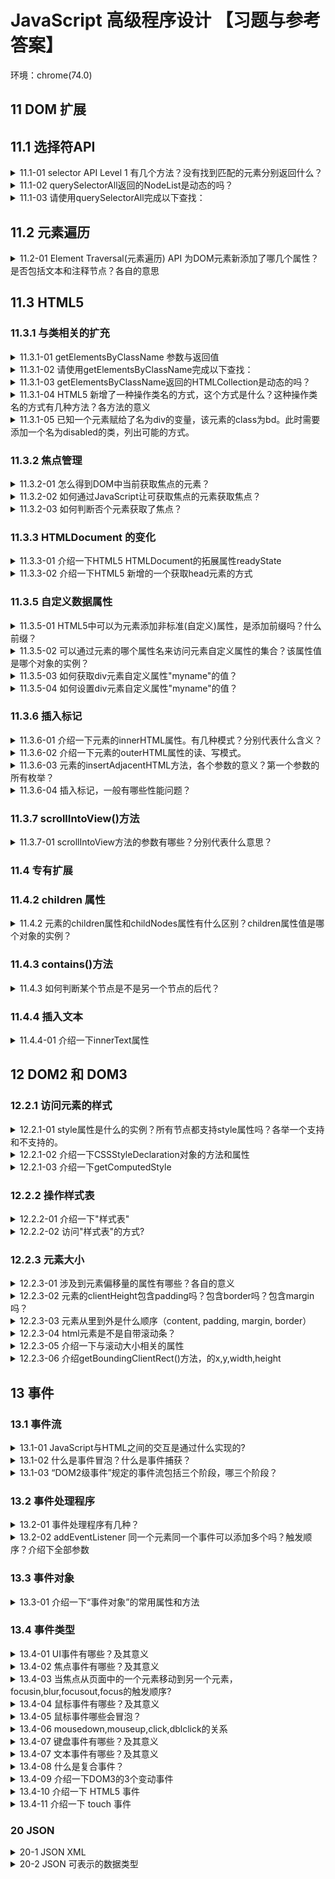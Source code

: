 <!-- markdownlint-disable MD033 -->

# JavaScript 高级程序设计 【习题与参考答案】

环境：chrome(74.0)

<!-- TODO
- HTMLCollection和NodeList区别
- NodeList 为动态会有性能问题？
-->

## 11 DOM 扩展

## 11.1 选择符API

<details>
  <summary>11.1-01 selector API Level 1 有几个方法？没有找到匹配的元素分别返回什么？</summary>
  <div>- 2个</div>
  <div>- querySelector：null；querySelectorAll：空的NodeList数组 []</div>
</details>

<details>
  <summary>11.1-02 querySelectorAll返回的NodeList是动态的吗？</summary>
  <div>不是</div>
</details>

<details>
  <summary>11.1-03 请使用querySelectorAll完成以下查找：</summary>
    <details>
      <summary>11.1-03.01 body元素。</summary>
      <div>document.querySelector('body')</div>
    </details>
    <details>
      <summary>11.1-03.02 ID值等于“myDiv”的元素。</summary>
      <div>document.querySelectorAll('[id="myDiv"]')</div>
      <div>document.querySelectorAll('#myDiv')</div>
    </details>
    <details>
      <summary>11.1-03.04 类值等于selected的元素。</summary>
      <div>document.querySelectorAll('[class="selected"]')</div>
    </details>
    <details>
      <summary>11.1-03.05 类值包含selected的元素。</summary>
      <div>document.querySelectorAll('.selected')</div>
      <div>document.querySelectorAll('[class*="selected"]')</div>
    </details>
    <details>
      <summary>11.1-03.06 类值包含“button”的img元素。</summary>
      <div>document.querySelectorAll('img.button')</div>
    </details>
    <details>
      <summary>11.1-03.07 div元素下标签名为span的子元素。</summary>
      <div>document.querySelectorAll('div > span')</div>
    </details>
    <details>
      <summary>11.1-03.08 div元素下的span元素。</summary>
      <div>document.querySelectorAll('div span')</div>
    </details>
    <details>
      <summary>11.1-03.09 a元素中属性名为target的元素。</summary>
      <div>document.querySelectorAll('a[target]')</div>
    </details>
    <details>
      <summary>11.1-03.10 p元素中属性名为id，值等于p1的元素。</summary>
      <div>document.querySelectorAll('p[id="p1"]')</div>
      <div>document.querySelectorAll('p#p1')</div>
    </details>
    <details>
      <summary>11.1-03.11 p元素中存在属性名为id，值为p开头的元素。</summary>
      <div>document.querySelectorAll('p[id^="p"]')</div>
    </details>
    <details>
      <summary>11.1-03.12 p元素中存在属性名为id，值为p结尾的元素。</summary>
      <div>document.querySelectorAll('p[id$="p"]')</div>
    </details>
    <details>
      <summary>11.1-03.13 p元素中存在属性名为id，值包含p的元素。</summary>
      <div>document.querySelectorAll('p[id*="p"]')</div>
    </details>
    <details>
      <summary>11.1-03.14 p元素中存在属性名为id，值为包含"p"；属性名为class，值包含"classname"的元素。</summary>
      <div>document.querySelectorAll('p[id*="p"][class*="classname"]')</div>
    </details>
    <details>
      <summary>11.1-03.15 div元素和span元素。</summary>
      <div>document.querySelectorAll('div, span')</div>
    </details>
    <details>
      <summary>11.1-03.16 div元素之后相邻siblings元素，名为span的元素。</summary>
      <div>document.querySelectorAll('div+span')</div>
    </details>
    <details>
      <summary>11.1-03.17 div元素之后的siblings元素中名为span的元素。</summary>
      <div>document.querySelectorAll('div~span')</div>
    </details>
    <details>
      <summary>11.1-03.18 所有元素。</summary>
      <div>document.querySelectorAll('*')</div>
    </details>
</details>

## 11.2 元素遍历

<details>
  <summary>11.2-01 Element Traversal(元素遍历) API 为DOM元素新添加了哪几个属性？是否包括文本和注释节点？各自的意思</summary>
  <div>: 5个</div>
  <div>: 不包括文本和注释节点</div>
  <div>- childElementCount: 返回子元素（不包括文本和注释节点）的个数</div>
  <div>- firstElementChild: 指向第一个子元素；firstChild的元素版。</div>
  <div>- lastElementChild: 指向最后一个子元素；lastChild的元素版。</div>
  <div>- previousElementSibling: 指向前一个同辈元素；previousSibling的元素版。</div>
  <div>- nextElementSibling: 指向后一个同辈元素；nextSibling的元素版。</div>
</details>

## 11.3 HTML5

### 11.3.1 与类相关的扩充

<details>
  <summary>11.3.1-01 getElementsByClassName 参数与返回值</summary>
  <div>参数：一个包含一或多个类名的字符串</div>
  <div>返回值: HTMLCollection</div>
</details>

<details>
  <summary>11.3.1-02 请使用getElementsByClassName完成以下查找：</summary>
  <details>
    <summary>11.3.1-02.01 所有类中包含“username”的元素</summary>
    <div>document.getElementsByClassName('username')</div>
  </details>
  <details>
    <summary>11.3.1-02.02 所有类中包含“username”和“current”的元素</summary>
    <div>document.getElementsByClassName('username current')</div>
  </details>
</details>

<details>
  <summary>11.3.1-03 getElementsByClassName返回的HTMLCollection是动态的吗？</summary>
  <div>是</div>
</details>

<details>
  <summary>11.3.1-04 HTML5 新增了一种操作类名的方式，这个方式是什么？这种操作类名的方式有几种方法？各方法的意义</summary>
  <div>这个方式是为所有元素添加一个属性，属性名为classList，值为新集合类型DOMTokenList的实例（类数组）。</div>
  <div>add(value): 将给定的字符串值添加到列表中。如果值已存在，就不添加了。</div>
  <div>contains(value): 表示列表中是否存在给定的值，如果存在则返回true，否则返回false。</div>
  <div>remove(value): 从列表中删除给定的字符串。</div>
  <div>toggle(value): 如果列表中已存在给定的值，删除它；如果不存在，添加它。</div>
</details>

<details>
  <summary>11.3.1-05 已知一个元素赋给了名为div的变量，该元素的class为bd。此时需要添加一个名为disabled的类，列出可能的方式。</summary>
  <div>1:</div>
  <div>var classNames = div.className.split(/\s+/);</div>
  <div>classNames.push('disabled')</div>
  <div>div.classNames = classNames.join(' ')</div>
  <div>2:</div>
  <div>div.classList.add('disabled')</div>
</details>

### 11.3.2 焦点管理

<details>
  <summary>11.3.2-01 怎么得到DOM中当前获取焦点的元素？</summary>
  <div>document.activeElement</div>
</details>

<details>
  <summary>11.3.2-02 如何通过JavaScript让可获取焦点的元素获取焦点？</summary>
  <div>element.focus()</div>
</details>

<details>
  <summary>11.3.2-03 如何判断否个元素获取了焦点？</summary>
  <div>element.hasFocus()</div>
</details>

### 11.3.3 HTMLDocument 的变化

<details>
  <summary>11.3.3-01 介绍一下HTML5 HTMLDocument的拓展属性readyState</summary>
  <div>Document的readyState属性有两个可能的值：</div>
  <div>- loading: 正在加载文档</div>
  <div>- complete: 已加载完文档</div>
  <div>一般document.readyState会借助onload事件使用</div>
</details>

<details>
  <summary>11.3.3-02 介绍一下HTML5 新增的一个获取head元素的方式</summary>
  <div>document.head</div>
  <div>在此之前会使用：document.getElementsByTagName('head')[0]</div>
</details>

### 11.3.5 自定义数据属性

<details>
  <summary>11.3.5-01 HTML5中可以为元素添加非标准(自定义)属性，是添加前缀吗？什么前缀？</summary>
  <div>data-</div>
</details>

<details>
  <summary>11.3.5-02 可以通过元素的哪个属性名来访问元素自定义属性的集合？该属性值是哪个对象的实例？</summary>
  <div>属性名：dataset</div>
  <div>属性值对象：DOMStringMap</div>
</details>

<details>
  <summary>11.3.5-03 如何获取div元素自定义属性"myname"的值？</summary>
  <div>var myName = div.dataset.myname</div>
</details>

<details>
  <summary>11.3.5-04 如何设置div元素自定义属性"myname"的值？</summary>
  <div>div.dataset.myname = "taichiyi"</div>
</details>

### 11.3.6 插入标记

<details>
  <summary>11.3.6-01 介绍一下元素的innerHTML属性。有几种模式？分别代表什么含义？</summary>
  <div>背景：</div>
  <div>给文档插入大量新HTML标记的情况下，通过DOM操作非常麻烦。</div>
  <div>读模式：innerHTML属性返回与调用元素的所有子节点（包括元素、注释和文本节点）对应的HTML标记。</div>
  <div>写模式：innerHTML会根据指定的值创建新的DOM树，然后用这个DOM树完全替换原先所有子节点。</div>
</details>

<details>
  <summary>11.3.6-02 介绍一下元素的outerHTML属性的读、写模式。</summary>
  <div>读模式：outerHTML返回调用它的元素及所有子节点的HTML标签。</div>
  <div>写模式：outerHTML会根据指定的HTML字符串创建新的DOM子树，然后用这个DOM字数完全替换调用元素。</div>
</details>

<details>
  <summary>11.3.6-03 元素的insertAdjacentHTML方法，各个参数的意义？第一个参数的所有枚举？</summary>
  <div>一参：插入位置；</div>
  <div>"beforebegin"：在当前元素之前插入一个紧邻的同辈元素；</div>
  <div>"afterend"：在当前元素之后插入一个紧邻的同辈元素；</div>
  <div>"afterbegin"：在当前元素之下插入一个新的子元素或在第一个子元素之前插入一个新的子元素；</div>
  <div>"beforeend"：在当前元素之下插入一个新的子元素或在最后一个子元素之后插入一个新子元素；</div>
  <div>二参：要插入的HTML文本；</div>
</details>

<details>
  <summary>11.3.6-04 插入标记，一般有哪些性能问题？</summary>
  <div>最好拼接好标记后一次性插入DOM，避免高频率将标记插入DOM</div>
</details>

### 11.3.7 scrollIntoView()方法

<details>
  <summary>11.3.7-01 scrollIntoView方法的参数有哪些？分别代表什么意思？</summary>
  <div>可传1个参数：true或false（默认true）</div>
  <div>ture: 窗口滚动会让调用元素的顶部与视口顶部尽可能平齐。</div>
  <div>false: 调用元素会尽可能全部出现在视口中（可能的话，调用元素的底部会与视口底部平齐）</div>
</details>

### 11.4 专有扩展

### 11.4.2 children 属性

<details>
  <summary>11.4.2 元素的children属性和childNodes属性有什么区别？children属性值是哪个对象的实例？</summary>
  <div>childNodes: 包含所有类型节点（文本和注释节点）</div>
  <div>children: 只包含元素节点</div>
  <div></div>
  <div>是HTMLCollection对象的实例</div>
</details>

### 11.4.3 contains()方法

<details>
  <summary>11.4.3 如何判断某个节点是不是另一个节点的后代？</summary>
  <div>document.documentElement.contains(document.body)</div>
  <div>返回值为boolean</div>
</details>

### 11.4.4 插入文本

<details>
  <summary>11.4.4-01 介绍一下innerText属性</summary>
  <div>innerText有两种模式：读模式和写模式</div>
  <div>- 读模式: 它会按照由浅入深的顺序，把子文档树种的所有文本节点的值拼接起来。</div>
  <div>- 写模式: 删除该元素的所有子节点，插入包含相应文本值的文本节点。</div>
</details>

## 12 DOM2 和 DOM3

### 12.2.1 访问元素的样式

<details>
  <summary>12.2.1-01 style属性是什么的实例？所有节点都支持style属性吗？各举一个支持和不支持的。</summary>
  <div>CSSStyleDeclaration的实例</div>
  <div>不是所有都支持：元素节点支持；文本节点不支持</div>
</details>

<details>
  <summary>12.2.1-02 介绍一下CSSStyleDeclaration对象的方法和属性</summary>
  <div>注意：元素的style属性不包含从其他样式表层叠来的样式信息，如果要获取层叠来的样式信息可以通过getComputedStyle()方法</div>
  <div>cssText: 获取style特性中的CSS代码。</div>
  <div>length: 元素style的CSS属性的数量</div>
  <div>getPropertyPriority(propertyName): 返回给定属性使用了！important设置，则返回"important"；否则返回空字符串。</div>
  <div>getPropertyValue(propertyName): 返回给定属性的字符串值</div>
  <div>removeProperty(propertyName): 从样式中删除给定的属性，返回被删除的属性值</div>
  <div>setProperty(propertyName, value, priority): 将给定的属性设置为相应的值，并加上优先权标志（"important"或一个空字符串）</div>
</details>

<details>
  <summary>12.2.1-03 介绍一下getComputedStyle</summary>
  <div>getComputedStyle可以获取元素层叠来的样式信息</div>
  <div>document.defaultView.getComputedStyle(element, 伪类元素字符串(例如：':after)): 返回一个CSSStyleDeclaration对象</div>
  <div>document.defaultView.getComputedStyle(document.querySelector('#p3')).backgroundColor</div>
</details>

### 12.2.2 操作样式表

<details>
  <summary>12.2.2-01 介绍一下"样式表"</summary>
  <div>CSSStyleSheet 类型表示的是样式表，包括通过&lt;link&gt;元素包含的样式表和&lt;style&gt;元素中定义的样式表。</div>
  <div>访问样式表的属性：.xxx</div>
  <div>样式表的属性：</div>
  <div>disabled: (boolean)表示样式表是否被禁用。</div>
  <div>href: 如果样式表是通过&lt;link&gt;包含的，则是样式表的URL；否则，是null。</div>
  <div>parentStyleSheet: 如果样式表是通过@import导入的，则非null；否则，是null。</div>
</details>

<details>
  <summary>12.2.2-02 访问"样式表"的方式?</summary>
  <div>document.querySelector('style').sheet</div>
  <div>document.styleSheets</div>
</details>

### 12.2.3 元素大小

<details>
  <summary>12.2.3-01 涉及到元素偏移量的属性有哪些？各自的意义</summary>
  <div>offsetHeight: 元素在垂直方向上占用的空间大小。包含padding, border</div>
  <div>offsetWidth: 元素在水平方向上占用的空间大小。包含padding, border</div>
  <div>offsetLeft: 元素的左外边框至包含元素的左内边框之间的像素距离。</div>
  <div>offsetTop: 元素的上外边框至包含元素的上内边框之间的像素距离。</div>
</details>

<details>
  <summary>12.2.3-02 元素的clientHeight包含padding吗？包含border吗？包含margin吗？</summary>
  <div>- 包含padding</div>
  <div>- 不包含border</div>
  <div>- 不包含margin</div>
</details>

<details>
  <summary>12.2.3-03 元素从里到外是什么顺序（content, padding, margin, border）</summary>
  <div>content -> padding -> border -> margin</div>
</details>

<details>
  <summary>12.2.3-04 html元素是不是自带滚动条？</summary>
  <div>是</div>
</details>

<details>
  <summary>12.2.3-05 介绍一下与滚动大小相关的属性</summary>
  <div>scrollHeight: 元素内容的实际高度。在没有滚动条的情况下，等于clientHeight.</div>
  <div>scrollWidth: 元素内容的实际宽度。在没有滚动条的情况下，等于clientWeight.</div>
  <div>scrollLeft: 被隐藏在内容区域左侧的像素数。通过设置这个属性可以改变元素滚动位置。</div>
  <div>scrollTop: 被隐藏在内容区域上方的像素数。通过设置这个属性可以改变元素滚动位置。</div>
</details>

<details>
  <summary>12.2.3-06 介绍getBoundingClientRect()方法，的x,y,width,height</summary>
  <div>x,y,width,height</div>
</details>

## 13 事件

### 13.1 事件流

<details>
  <summary>13.1-01 JavaScript与HTML之间的交互是通过什么实现的?</summary>
  <div>事件</div>
</details>

<details>
  <summary>13.1-02 什么是事件冒泡？什么是事件捕获？</summary>
  <div>- 事件冒泡: 事件开始时由文档中嵌套层次最深的那个节点接收，然后逐级向上传播。</div>
  <div>- 事件捕获: 与事件冒泡相反。</div>
</details>

<details>
  <summary>13.1-03 “DOM2级事件”规定的事件流包括三个阶段，哪三个阶段？</summary>
  <div>事件捕获阶段、处于目标阶段和事件冒泡阶段</div>
</details>

### 13.2 事件处理程序

<details>
  <summary>13.2-01 事件处理程序有几种？</summary>
  <div>- HTML: &lt;input type="button" onclick="alert(123)" /&gt;</div>
  <div>- DOM0: </div>
  <div>var btn = document.getElementById("myBtn")</div>
  <div>btn.onclick = function() { alert(123) }</div>
  <div>- DOM2: </div>
  <div>var btn = document.getElementById("myBtn")</div>
  <div>btn.addEventListener('click', function() { alert(123) }, false)</div>
</details>

<details>
  <summary>13.2-02 addEventListener 同一个元素同一个事件可以添加多个吗？触发顺序？介绍下全部参数</summary>
  <div>- 可以</div>
  <div>- 先添加先触发</div>
  <div>- 参数：</div>
  <div>1参：事件名</div>
  <div>2参：作为事件处理程序的函数</div>
  <div>3参：boolean；默认为false；false: 在冒泡阶段调用事件处理函数。true: 在捕获阶段调用事件处理函数</div>
</details>

### 13.3 事件对象

<details>
  <summary>13.3-01 介绍一下“事件对象”的常用属性和方法</summary>
  <div>- bubbles: 事件是否冒泡</div>
  <div>- cancelable: 是否可以取消事件的默认行为</div>
  <div>- currentTarget: 当前正在处理事件的那个元素</div>
  <div>- defaultPrevented: 为true表示已经调用preventDefault（）(DOM3级)</div>
  <div>- preventDefault(): 取消事件的默认行为。如果cancelable是true才可以使用。</div>
  <div>- stopImmediatePropagation(): 取消事件的进一步捕获或冒泡，同时阻止任何事件处理程序被调用。(DOM3级)</div>
  <div>- stopPropagation(): 取消事件的进一步捕获或冒泡。如果bubbles为true才可以使用</div>
</details>

### 13.4 事件类型

<details>
  <summary>13.4-01 UI事件有哪些？及其意义</summary>
  <div>- load: 1.当页面加载完后在window上面触发；2.当图像加载完毕在&lt;img&gt;元素上触发；3.当嵌入的内容加载完毕时在&lt;object&gt;元素上面触发</div>
  <div>- unload: 卸载</div>
  <div>- abort: 在用户停止下载过程中，如果嵌入的内容没有加载完，则在&lt;object&gt;元素上触发</div>
  <div>- error: 1.当JavaScript错误时在window上面触发；2.当无法加载图像时在&lt;img&gt;元素上触发；3.当无法加载嵌入内容时在&lt;object&gt;元素上面触发</div>
  <div>- select: 用户选择文本框(input或textarea元素)触发</div>
  <div>- resize: 当窗口或框架的大小变化时在window或框架上面触发。</div>
  <div>- scroll: 当在用户滚动带滚动条的元素中的内容时。</div>
</details>

<details>
  <summary>13.4-02 焦点事件有哪些？及其意义</summary>
  <div>- blur: 在元素失去焦点时触发。不会冒泡。</div>
  <div>- focusout: 在元素失去焦点时触发。冒泡。</div>
  <div>- focus: 在元素获得焦点时触发。不会冒泡。</div>
  <div>- focusin: 在元素获得焦点时触发。冒泡。</div>
</details>

<details>
  <summary>13.4-03 当焦点从页面中的一个元素移动到另一个元素，focusin,blur,focusout,focus的触发顺序?</summary>
  <div>focusout -> focusin -> blur -> focus</div>
</details>

<details>
  <summary>13.4-04 鼠标事件有哪些？及其意义</summary>
  <div>- click: 单击事件</div>
  <div>- dblclick: 双击事件</div>
  <div>- mousedown: 按下任意鼠标按钮</div>
  <div>- mouseenter: 光标首次从元素外移动到元素范围之内时触发。不冒泡，后代元素不触发。</div>
  <div>- mouseleave: 在位于元素上方的鼠标光标移动到元素范围(包括子元素)之外时触发。不冒泡</div>
  <div>- mousemove: 当鼠标指针在元素内部移动时重复地触发。</div>
  <div>- mouseout: 当鼠标指针位于一个元素上方，然后用户将其移入另一个元素时触发(包括子元素)。</div>
  <div>- mouseover: 在鼠标指针位于一个元素外部，然后用户将其首次移入另一个元素（包括子元素）边界之内时触发。</div>
  <div>- mouseup: 用户释放鼠标按钮时触发。</div>
  <div>- mousewheel: 鼠标滚轮，触摸板。</div>
</details>

<details>
  <summary>13.4-05 鼠标事件哪些会冒泡？</summary>
  <div>- 除了mouseenter和mouseleave，所有鼠标事件都冒泡。</div>
</details>

<details>
  <summary>13.4-06 mousedown,mouseup,click,dblclick的关系</summary>
  <div>- 只有在同一个元素上相继触发 mousedown 和 mouseup 事件，才会触发 click 事件。只有触发两次 click 事件，才会触发 dblclick 事件。</div>
</details>

<details>
  <summary>13.4-07 键盘事件有哪些？及其意义</summary>
  <div>- keydown: 当用户按下键盘上任意键时触发，按住不放则重复触发。</div>
  <div>- keypress: 当用户按下键盘上字符键时触发，按住不放则重复触发。</div>
  <div>- keyup: 当用户释放键盘上字符键时触发。</div>
</details>

<details>
  <summary>13.4-07 文本事件有哪些？及其意义</summary>
  <div>- textInput: 在文本显示给用户前拦截文本。</div>
</details>

<details>
  <summary>13.4-08 什么是复合事件？</summary>
  <div>- 复合事件是DOM3级事件中新添加的一类事件，用于处理IME的输入序列。IME通常需要同时按住多个建，但最终只输入一个字符。</div>
</details>

<details>
  <summary>13.4-09 介绍一下DOM3的3个变动事件</summary>
  <div>- DOMSubtreeModified：在DOM结构中发生任何变化时触发。这个事件在其他任何事件触发后都会触发。</div>
  <div>- DOMNodeInserted：在一个节点作为子节点被插入到另一个节点中时触发。</div>
  <div>- DOMNodeRemoved：在节点从其父节点中被移除时触发。</div>
</details>

<details>
  <summary>13.4-10 介绍一下 HTML5 事件</summary>
  <div>- contextmenu : 监听鼠标右击事件，一般用于自定义菜单。</div>
  <div>- DOMContentLoaded : 事件在形成完整的 DOM 树之后就会触发，不理会图像、JavaScript CSS 文件或其他资源是否加载完毕。</div>
  <div>- readystatechange : document.readyState</div>
  <div>- pageshow，pagehide : 页面显示与隐藏</div>
  <div>- hashchange : “#”号后的所有字符串变动</div>
</details>

<details>
  <summary>13.4-11 介绍一下 touch 事件</summary>
  <div>- touchstart : </div>
  <div>- touchmove : </div>
  <div>- touchend : 当手指从屏幕上移开时触发</div>
  <div>- touchcancel : 系统停止跟踪触摸时触发</div>
</details>

### 20 JSON

<details>
  <summary>20-1 JSON XML</summary>
  <div>- 都是结构化数据</div>
  <div>- XML的缺点：过于繁琐、冗长</div>
</details>

<details>
  <summary>20-2 JSON 可表示的数据类型</summary>
  <div>- 字符串、数值、布尔值和null</div>
</details>
